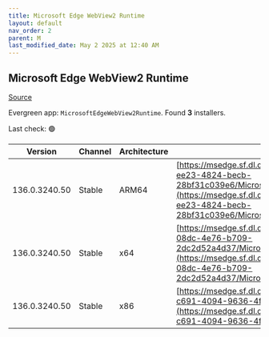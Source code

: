 ```yaml
---
title: Microsoft Edge WebView2 Runtime
layout: default
nav_order: 2
parent: M
last_modified_date: May 2 2025 at 12:40 AM
---
```


## Microsoft Edge WebView2 Runtime

[Source](https://developer.microsoft.com/en-us/microsoft-edge/webview2/)

Evergreen app: `MicrosoftEdgeWebView2Runtime`. Found **3** installers.

Last check: 🟢

| Version       | Channel | Architecture | URI                                                                                                                                                                                                                                                                                                                            |
| ------------- | ------- | ------------ | ------------------------------------------------------------------------------------------------------------------------------------------------------------------------------------------------------------------------------------------------------------------------------------------------------------------------------ |
| 136.0.3240.50 | Stable  | ARM64        | [https://msedge.sf.dl.delivery.mp.microsoft.com/filestreamingservice/files/9c5a54ef-ee23-4824-becb-28bf31c039e6/MicrosoftEdgeWebView2RuntimeInstallerARM64.exe](https://msedge.sf.dl.delivery.mp.microsoft.com/filestreamingservice/files/9c5a54ef-ee23-4824-becb-28bf31c039e6/MicrosoftEdgeWebView2RuntimeInstallerARM64.exe) |
| 136.0.3240.50 | Stable  | x64          | [https://msedge.sf.dl.delivery.mp.microsoft.com/filestreamingservice/files/eb295810-08dc-4e76-b709-2dc2d52a4d37/MicrosoftEdgeWebView2RuntimeInstallerX64.exe](https://msedge.sf.dl.delivery.mp.microsoft.com/filestreamingservice/files/eb295810-08dc-4e76-b709-2dc2d52a4d37/MicrosoftEdgeWebView2RuntimeInstallerX64.exe)     |
| 136.0.3240.50 | Stable  | x86          | [https://msedge.sf.dl.delivery.mp.microsoft.com/filestreamingservice/files/c7da8858-c691-4094-9636-4f3e0597fa7b/MicrosoftEdgeWebView2RuntimeInstallerX86.exe](https://msedge.sf.dl.delivery.mp.microsoft.com/filestreamingservice/files/c7da8858-c691-4094-9636-4f3e0597fa7b/MicrosoftEdgeWebView2RuntimeInstallerX86.exe)     |
